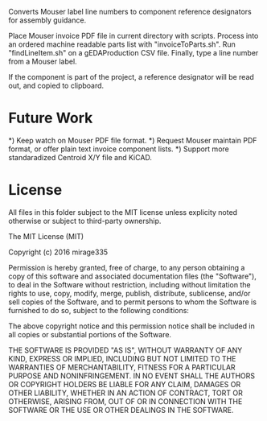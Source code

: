 Converts Mouser label line numbers to component reference designators for assembly guidance.

Place Mouser invoice PDF file in current directory with scripts. Process into an ordered machine readable parts list with "invoiceToParts.sh". Run "findLineItem.sh" on a gEDAProduction CSV file. Finally, type a line number from a Mouser label.

If the component is part of the project, a reference designator will be read out, and copied to clipboard.

# Future Work
*) Keep watch on Mouser PDF file format.
*) Request Mouser maintain PDF format, or offer plain text invoice component lists.
*) Support more standaradized Centroid X/Y file and KiCAD.

# License
All files in this folder subject to the MIT license unless explicity noted otherwise or subject to third-party ownership.

The MIT License (MIT)

Copyright (c) 2016 mirage335

Permission is hereby granted, free of charge, to any person obtaining a copy of this software and associated documentation files (the "Software"), to deal in the Software without restriction, including without limitation the rights to use, copy, modify, merge, publish, distribute, sublicense, and/or sell copies of the Software, and to permit persons to whom the Software is furnished to do so, subject to the following conditions:

The above copyright notice and this permission notice shall be included in all copies or substantial portions of the Software.

THE SOFTWARE IS PROVIDED "AS IS", WITHOUT WARRANTY OF ANY KIND, EXPRESS OR IMPLIED, INCLUDING BUT NOT LIMITED TO THE WARRANTIES OF MERCHANTABILITY, FITNESS FOR A PARTICULAR PURPOSE AND NONINFRINGEMENT. IN NO EVENT SHALL THE AUTHORS OR COPYRIGHT HOLDERS BE LIABLE FOR ANY CLAIM, DAMAGES OR OTHER LIABILITY, WHETHER IN AN ACTION OF CONTRACT, TORT OR OTHERWISE, ARISING FROM, OUT OF OR IN CONNECTION WITH THE SOFTWARE OR THE USE OR OTHER DEALINGS IN THE SOFTWARE. 

